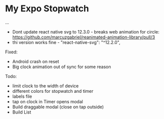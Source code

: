 # My Expo Stopwatch

...

- Dont update react native svg to 12.3.0 - breaks web animation for circle: https://github.com/marcuzgabriel/reanimated-animation-library/pull/3
- thi version works fine - "react-native-svg": "^12.2.0",

Fixed:

- Android crash on reset
- Big clock animation out of sync for some reason

Todo:

- limit clock to the width of device
- different colors for stopwatch and timer
- labels file
- tap on clock in Timer opens modal
- Build draggable modal (close on tap outside)
- Build List
